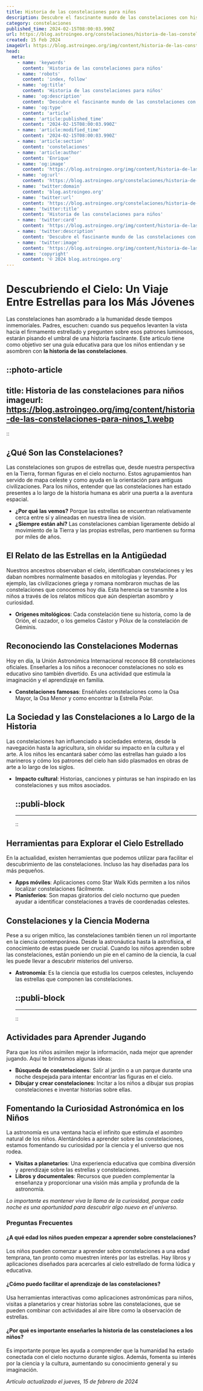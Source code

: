 ```yaml
---
title: Historia de las constelaciones para niños
description: Descubre el fascinante mundo de las constelaciones con historias y mitos ideales para niños. Aprende y sueña con las estrellas.
category: constelaciones
published_time: 2024-02-15T08:00:03.990Z
url: https://blog.astroingeo.org/constelaciones/historia-de-las-constelaciones-para-ninos
created: 15 Feb 2024
imageUrl: https://blog.astroingeo.org/img/content/historia-de-las-constelaciones-para-ninos_1.webp
head:
  meta:
    - name: 'keywords'
      content: 'Historia de las constelaciones para niños'
    - name: 'robots'
      content: 'index, follow'
    - name: 'og:title'
      content: 'Historia de las constelaciones para niños'
    - name: 'og:description'
      content: 'Descubre el fascinante mundo de las constelaciones con historias y mitos ideales para niños. Aprende y sueña con las estrellas.'
    - name: 'og:type'
      content: 'article'
    - name: 'article:published_time'
      content: '2024-02-15T08:00:03.990Z'
    - name: 'article:modified_time'
      content: '2024-02-15T08:00:03.990Z'
    - name: 'article:section'
      content: 'constelaciones'
    - name: 'article:author'
      content: 'Enrique'
    - name: 'og:image'
      content: 'https://blog.astroingeo.org/img/content/historia-de-las-constelaciones-para-ninos_1.webp'
    - name: 'og:url'
      content: 'https://blog.astroingeo.org/constelaciones/historia-de-las-constelaciones-para-ninos'
    - name: 'twitter:domain'
      content: 'blog.astroingeo.org'
    - name: 'twitter:url'
      content: 'https://blog.astroingeo.org/constelaciones/historia-de-las-constelaciones-para-ninos'
    - name: 'twitter:title'
      content: 'Historia de las constelaciones para niños'
    - name: 'twitter:card'
      content: 'https://blog.astroingeo.org/img/content/historia-de-las-constelaciones-para-ninos_1.webp'
    - name: 'twitter:description'
      content: 'Descubre el fascinante mundo de las constelaciones con historias y mitos ideales para niños. Aprende y sueña con las estrellas.'
    - name: 'twitter:image'
      content: 'https://blog.astroingeo.org/img/content/historia-de-las-constelaciones-para-ninos_1.webp'
    - name: 'copyright'
      content: '© 2024 blog.astroingeo.org'
---
```

# Descubriendo el Cielo: Un Viaje Entre Estrellas para los Más Jóvenes

Las constelaciones han asombrado a la humanidad desde tiempos inmemoriales. Padres, escuchen: cuando sus pequeños levanten la vista hacia el firmamento estrellado y pregunten sobre esos patrones luminosos, estarán pisando el umbral de una historia fascinante. Este artículo tiene como objetivo ser una guía educativa para que los niños entiendan y se asombren con **la historia de las constelaciones**.


::photo-article
---
title: Historia de las constelaciones para niños
imageurl: https://blog.astroingeo.org/img/content/historia-de-las-constelaciones-para-ninos_1.webp
---
::


## ¿Qué Son las Constelaciones?

Las constelaciones son grupos de estrellas que, desde nuestra perspectiva en la Tierra, forman figuras en el cielo nocturno. Estos agrupamientos han servido de mapa celeste y como ayuda en la orientación para antiguas civilizaciones. Para los niños, entender que las constelaciones han estado presentes a lo largo de la historia humana es abrir una puerta a la aventura espacial.

- **¿Por qué las vemos?** Porque las estrellas se encuentran relativamente cerca entre sí y alineadas en nuestra línea de visión.
- **¿Siempre están ahí?** Las constelaciones cambian ligeramente debido al movimiento de la Tierra y las propias estrellas, pero mantienen su forma por miles de años.

## El Relato de las Estrellas en la Antigüedad

Nuestros ancestros observaban el cielo, identificaban constelaciones y les daban nombres normalmente basados en mitologías y leyendas. Por ejemplo, las civilizaciones griega y romana nombraron muchas de las constelaciones que conocemos hoy día. Esta herencia se transmite a los niños a través de los relatos míticos que aún despiertan asombro y curiosidad.

- **Orígenes mitológicos**: Cada constelación tiene su historia, como la de Orión, el cazador, o los gemelos Cástor y Pólux de la constelación de Géminis.

## Reconociendo las Constelaciones Modernas

Hoy en día, la Unión Astronómica Internacional reconoce 88 constelaciones oficiales. Enseñarles a los niños a reconocer constelaciones no solo es educativo sino también divertido. Es una actividad que estimula la imaginación y el aprendizaje en familia.

- **Constelaciones famosas**: Enséñales constelaciones como la Osa Mayor, la Osa Menor y como encontrar la Estrella Polar.

## La Sociedad y las Constelaciones a lo Largo de la Historia

Las constelaciones han influenciado a sociedades enteras, desde la navegación hasta la agricultura, sin olvidar su impacto en la cultura y el arte. A los niños les encantará saber cómo las estrellas han guiado a los marineros y cómo los patrones del cielo han sido plasmados en obras de arte a lo largo de los siglos.

- **Impacto cultural**: Historias, canciones y pinturas se han inspirado en las constelaciones y sus mitos asociados.


  ::publi-block
  ---
  ---
  ::
  
  
## Herramientas para Explorar el Cielo Estrellado

En la actualidad, existen herramientas que podemos utilizar para facilitar el descubrimiento de las constelaciones. Incluso las hay diseñadas para los más pequeños.

- **Apps móviles**: Aplicaciones como Star Walk Kids permiten a los niños localizar constelaciones fácilmente.
- **Planisferios**: Son mapas giratorios del cielo nocturno que pueden ayudar a identificar constelaciones a través de coordenadas celestes.

## Constelaciones y la Ciencia Moderna

Pese a su origen mítico, las constelaciones también tienen un rol importante en la ciencia contemporánea. Desde la astronáutica hasta la astrofísica, el conocimiento de estas puede ser crucial. Cuando los niños aprenden sobre las constelaciones, están poniendo un pie en el camino de la ciencia, la cual les puede llevar a descubrir misterios del universo.

- **Astronomía**: Es la ciencia que estudia los cuerpos celestes, incluyendo las estrellas que componen las constelaciones.


  ::publi-block
  ---
  ---
  ::
  
  
## Actividades para Aprender Jugando

Para que los niños asimilen mejor la información, nada mejor que aprender jugando. Aquí te brindamos algunas ideas:

- **Búsqueda de constelaciones**: Salir al jardín o a un parque durante una noche despejada para intentar encontrar las figuras en el cielo.
- **Dibujar y crear constelaciones**: Incitar a los niños a dibujar sus propias constelaciones e inventar historias sobre ellas.

## Fomentando la Curiosidad Astronómica en los Niños

La astronomía es una ventana hacia el infinito que estimula el asombro natural de los niños. Alentándoles a aprender sobre las constelaciones, estamos fomentando su curiosidad por la ciencia y el universo que nos rodea. 

- **Visitas a planetarios**: Una experiencia educativa que combina diversión y aprendizaje sobre las estrellas y constelaciones.
- **Libros y documentales**: Recursos que pueden complementar la enseñanza y proporcionar una visión más amplia y profunda de la astronomía.

*Lo importante es mantener viva la llama de la curiosidad, porque cada noche es una oportunidad para descubrir algo nuevo en el universo.*

### Preguntas Frecuentes

#### ¿A qué edad los niños pueden empezar a aprender sobre constelaciones?
Los niños pueden comenzar a aprender sobre constelaciones a una edad temprana, tan pronto como muestren interés por las estrellas. Hay libros y aplicaciones diseñados para acercarles al cielo estrellado de forma lúdica y educativa.

#### ¿Cómo puedo facilitar el aprendizaje de las constelaciones?
Usa herramientas interactivas como aplicaciones astronómicas para niños, visitas a planetarios y crear historias sobre las constelaciones, que se pueden combinar con actividades al aire libre como la observación de estrellas.

#### ¿Por qué es importante enseñarles la historia de las constelaciones a los niños?
Es importante porque les ayuda a comprender que la humanidad ha estado conectada con el cielo nocturno durante siglos. Además, fomenta su interés por la ciencia y la cultura, aumentando su conocimiento general y su imaginación.

_Artículo actualizado el jueves, 15 de febrero de 2024_